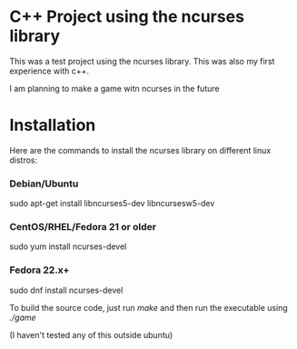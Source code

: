 # C++ Project using the ncurses library
This was a test project using the ncurses library.  This was also my first experience with c++.

I am planning to make a game witn ncurses in the future



# Installation
Here are the commands to install the ncurses library on different linux distros:

### Debian/Ubuntu

sudo apt-get install libncurses5-dev libncursesw5-dev

### CentOS/RHEL/Fedora 21 or older

sudo yum install ncurses-devel

### Fedora 22.x+

sudo dnf install ncurses-devel



To build the source code, just run *make* and then run the executable using *./game*

(I haven't tested any of this outside ubuntu)

